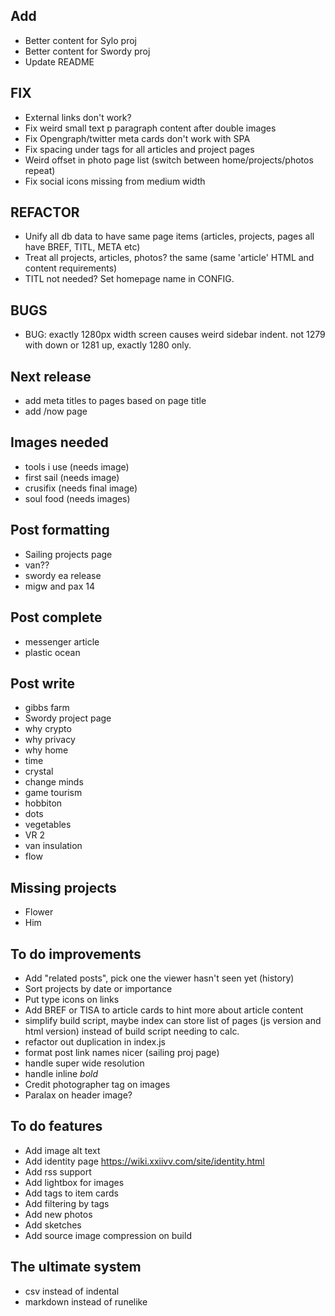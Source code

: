 ## Add
- Better content for Sylo proj
- Better content for Swordy proj
- Update README

## FIX
- External links don't work?
- Fix weird small text p paragraph content after double images
- Fix Opengraph/twitter meta cards don't work with SPA 
- Fix spacing under tags for all articles and project pages
- Weird offset in photo page list (switch between home/projects/photos repeat)
- Fix social icons missing from medium width

## REFACTOR
- Unify all db data to have same page items (articles, projects, pages all have BREF, TITL, META etc)
- Treat all projects, articles, photos? the same (same 'article' HTML and content requirements)
- TITL not needed? Set homepage name in CONFIG.

## BUGS
- BUG: exactly 1280px width screen causes weird sidebar indent. not 1279 with down or 1281 up, exactly 1280 only.

## Next release
- add meta titles to pages based on page title
- add /now page 

## Images needed
- tools i use (needs image)
- first sail (needs image)
- crusifix (needs final image)
- soul food (needs images)

## Post formatting
- Sailing projects page
- van??
- swordy ea release
- migw and pax 14

## Post complete
- messenger article
- plastic ocean

## Post write
- gibbs farm
- Swordy project page
- why crypto
- why privacy
- why home
- time
- crystal
- change minds
- game tourism
- hobbiton
- dots
- vegetables
- VR 2
- van insulation
- flow

## Missing projects
- Flower
- Him

## To do improvements
- Add "related posts", pick one the viewer hasn't seen yet (history)
- Sort projects by date or importance
- Put type icons on links
- Add BREF or TISA to article cards to hint more about article content
- simplify build script, maybe index can store list of pages (js version and html version) instead of build script needing to calc.
- refactor out duplication in index.js
- format post link names nicer (sailing proj page)
- handle super wide resolution
- handle inline *bold*
- Credit photographer tag on images
- Paralax on header image?

## To do features
- Add image alt text
- Add identity page https://wiki.xxiivv.com/site/identity.html
- Add rss support
- Add lightbox for images
- Add tags to item cards
- Add filtering by tags
- Add new photos
- Add sketches
- Add source image compression on build


## The ultimate system
- csv instead of indental
- markdown instead of runelike